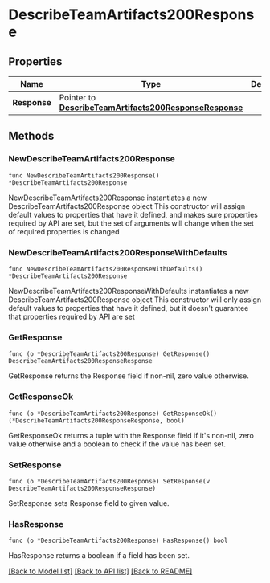 # DescribeTeamArtifacts200Response

## Properties

Name | Type | Description | Notes
------------ | ------------- | ------------- | -------------
**Response** | Pointer to [**DescribeTeamArtifacts200ResponseResponse**](DescribeTeamArtifacts200ResponseResponse.md) |  | [optional] 

## Methods

### NewDescribeTeamArtifacts200Response

`func NewDescribeTeamArtifacts200Response() *DescribeTeamArtifacts200Response`

NewDescribeTeamArtifacts200Response instantiates a new DescribeTeamArtifacts200Response object
This constructor will assign default values to properties that have it defined,
and makes sure properties required by API are set, but the set of arguments
will change when the set of required properties is changed

### NewDescribeTeamArtifacts200ResponseWithDefaults

`func NewDescribeTeamArtifacts200ResponseWithDefaults() *DescribeTeamArtifacts200Response`

NewDescribeTeamArtifacts200ResponseWithDefaults instantiates a new DescribeTeamArtifacts200Response object
This constructor will only assign default values to properties that have it defined,
but it doesn't guarantee that properties required by API are set

### GetResponse

`func (o *DescribeTeamArtifacts200Response) GetResponse() DescribeTeamArtifacts200ResponseResponse`

GetResponse returns the Response field if non-nil, zero value otherwise.

### GetResponseOk

`func (o *DescribeTeamArtifacts200Response) GetResponseOk() (*DescribeTeamArtifacts200ResponseResponse, bool)`

GetResponseOk returns a tuple with the Response field if it's non-nil, zero value otherwise
and a boolean to check if the value has been set.

### SetResponse

`func (o *DescribeTeamArtifacts200Response) SetResponse(v DescribeTeamArtifacts200ResponseResponse)`

SetResponse sets Response field to given value.

### HasResponse

`func (o *DescribeTeamArtifacts200Response) HasResponse() bool`

HasResponse returns a boolean if a field has been set.


[[Back to Model list]](../README.md#documentation-for-models) [[Back to API list]](../README.md#documentation-for-api-endpoints) [[Back to README]](../README.md)


